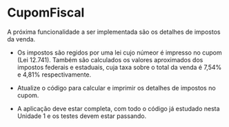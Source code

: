 # CupomFiscal

A próxima funcionalidade a ser implementada são os detalhes de impostos da venda.

* Os impostos são regidos por uma lei cujo númeor é impresso no cupom (Lei 12.741). Também são calculados os valores aproximados dos impostos federais e estaduais, cuja taxa sobre o total da venda é 7,54% e 4,81% respectivamente.

* Atualize o código para calcular e imprimir os detalhes de impostos no cupom.

* A aplicação deve estar completa, com todo o código já estudado nesta Unidade 1 e os testes devem estar passando.
